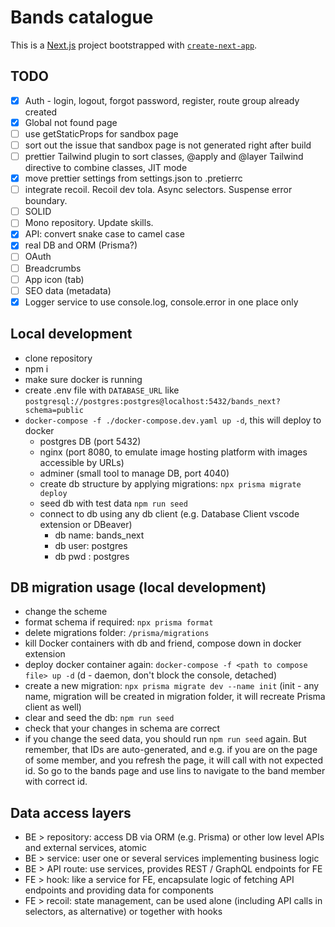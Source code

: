 # Bands catalogue

This is a [Next.js](https://nextjs.org) project bootstrapped with [`create-next-app`](https://nextjs.org/docs/app/api-reference/cli/create-next-app).

## TODO

- [x] Auth - login, logout, forgot password, register, route group already created
- [x] Global not found page
- [ ] use getStaticProps for sandbox page
- [ ] sort out the issue that sandbox page is not generated right after build
- [ ] prettier Tailwind plugin to sort classes, @apply and @layer Tailwind directive to combine classes, JIT mode
- [x] move prettier settings from settings.json to .pretierrc
- [ ] integrate recoil. Recoil dev tola. Async selectors. Suspense error boundary. 
- [ ] SOLID
- [ ] Mono repository. Update skills. 
- [x] API: convert snake case to camel case
- [x] real DB and ORM (Prisma?)
- [ ] OAuth
- [ ] Breadcrumbs
- [ ] App icon (tab)
- [ ] SEO data (metadata)
- [x] Logger service to use console.log, console.error in one place only

## Local development

- clone repository
- npm i
- make sure docker is running
- create .env file with `DATABASE_URL` like `postgresql://postgres:postgres@localhost:5432/bands_next?schema=public`
- `docker-compose -f ./docker-compose.dev.yaml up -d`, this will deploy to docker
  - postgres DB (port 5432)
  - nginx (port 8080, to emulate image hosting platform with images accessible by URLs)
  - adminer (small tool to manage DB, port 4040)
  - create db structure by applying migrations: `npx prisma migrate deploy`
  - seed db with test data `npm run seed`
  - connect to db using any db client (e.g. Database Client vscode extension or DBeaver)
    - db name: bands_next
    - db user: postgres
    - db pwd : postgres

## DB migration usage (local development)

- change the scheme
- format schema if required: `npx prisma format`
- delete migrations folder: `/prisma/migrations`
- kill Docker containers with db and friend, compose down in docker extension
- deploy docker container again: `docker-compose -f <path to compose file> up -d` (d - daemon, don't block the console, detached)
- create a new migration: `npx prisma migrate dev --name init` (init - any name, migration will be created in migration folder, it will recreate Prisma client as well)
- clear and seed the db: `npm run seed`
- check that your changes in schema are correct
- if you change the seed data, you should run `npm run seed` again. But remember, that IDs are auto-generated, and e.g. if you are on the page of some member, and you refresh the page, it will call with not expected id. So go to the bands page and use lins to navigate to the band member with correct id.

## Data access layers

- BE > repository: access DB via ORM (e.g. Prisma) or other low level APIs and external services, atomic
- BE > service: user one or several services implementing business logic
- BE > API route: use services, provides REST / GraphQL endpoints for FE
- FE > hook: like a service for FE, encapsulate logic of fetching API endpoints and providing data for components
- FE > recoil: state management, can be used alone (including API calls in selectors, as alternative) or together with hooks
